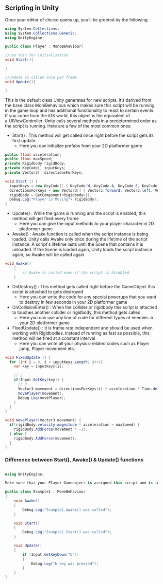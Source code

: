 ## Scripting in Unity

Once your editor of choice opens up, you’ll be greeted by the following:

```c#
using System.Collections;
using System.Collections.Generic;
using UnityEngine;

public class Player : MonoBehaviour{

//use this for initialization
void Start(){

}

//update is called once per frame
void Update(){

}
```

This is the default class Unity generates for new scripts. It’s derived from the base class MoniBehavious which makes sure this script will be running in the game loop and has additional functionality to react to certain events. If you come from the iOS world, this object is the equivalent of a UIViewController. Unity calls several methods in a predetermined order as the script is running. Here are a few of the most common ones:

- Start() : This method will get called once right before the script gets its first update.
    - Here you can initialize prefabs from your 2D platformer game

```C#
public float acceleration;
public float maxSpeed;
private Rigidbody rigidBody;
private KeyCode[] inputKeys;
private Vector3[] directionsForKeys;

void Start () {
  inputKeys = new KeyCode[] { KeyCode.W, KeyCode.A, KeyCode.S, KeyCode.D };
  directionsForKeys = new Vector3[] { Vector3.forward, Vector3.left, Vector3.back, Vector3.right };
  rigidBody = GetComponent<Rigidbody>();
  Debug.Log("Player is Moving"+ rigidBody);
}
```

- Update() : While the game is running and the script is enabled, this method will get fired every frame
    - Here you can give the input methods to your player character in 2D platformer game
- Awake() : Awake function is called when the script instance is being loaded. Unity calls Awake only once during the lifetime of the script instance. A script's lifetime lasts until the Scene that contains it is unloaded. If the Scene is loaded again, Unity loads the script instance again, so Awake will be called again

```C#
void Awake()
    {
        // Awake is called even if the script is disabled. 
    }
```
- OnDestroy() : This method gets called right before the GameObject this script is attached to gets destroyed
    - Here you can write the code for any special powerups that you want to destroy in few seconds in your 2D platformer game
- OnCollisionEnter() : When the collider or rigidbody this script is attached to touches another collider or rigidbody, this method gets called
    - Here you can use any line of code for different types of enemies in your 2D platformer game
- FixedUpdate() : It is frame rate independent and should be used when working with Rigidbodies. Instead of running as fast as possible, this method will be fired at a constant interval
    - Here you can write all your physics-related codes such as Player jump, Player movement etc.

```C#
void FixedUpdate () {
  for (int i = 0; i < inputKeys.Length; i++){
    var key = inputKeys[i];

    // 2
    if(Input.GetKey(key)) {
      // 3
      Vector3 movement = directionsForKeys[i] * acceleration * Time.deltaTime;
      movePlayer(movement);
      Debug.Log(movePlayer);
    }
  }
}

void movePlayer(Vector3 movement) {
  if(rigidBody.velocity.magnitude * acceleration > maxSpeed) {
    rigidBody.AddForce(movement * -1);
  } else {
    rigidBody.AddForce(movement);
  }
}
```
### Difference between Start(), Awake() & Update() functions

```C#

using UnityEngine;

Make sure that your Player Gameobject is assigned this script and is inactive at the start of the game.

public class Example1 : MonoBehaviour
{
    void Awake()
    {
        Debug.Log("Example1.Awake() was called");
    }

    void Start()
    {
        Debug.Log("Example1.Start() was called");
    }

    void Update()
    {
        if (Input.GetKeyDown("b"))
        {
            Debug.Log("b key was pressed");
        }
    }
}
```
